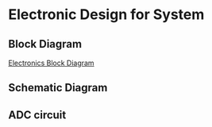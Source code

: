# Electronic Design for System

## Block Diagram
[Electronics Block Diagram](images/Electronics_BD.png)

## Schematic Diagram


## ADC circuit


